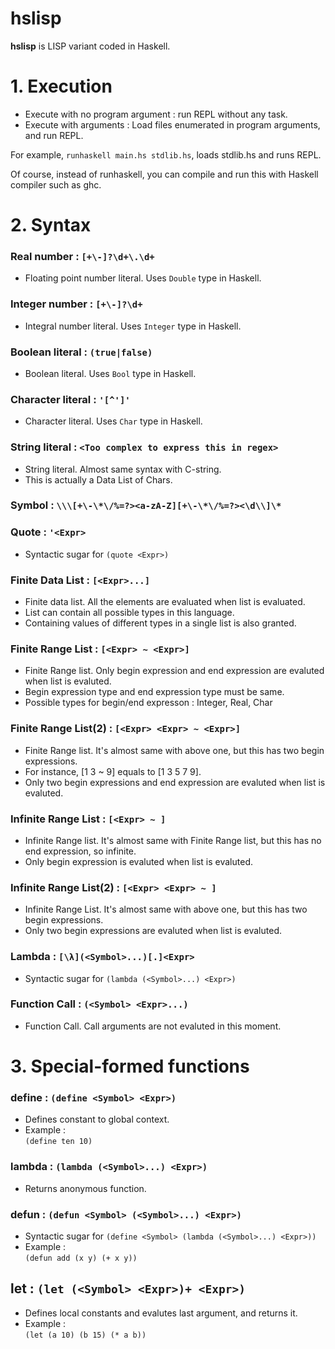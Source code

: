 # hslisp
**hslisp** is LISP variant coded in Haskell.

# 1. Execution
- Execute with no program argument : run REPL without any task.
- Execute with arguments : Load files enumerated in program arguments, and run REPL.

For example, `runhaskell main.hs stdlib.hs`, loads stdlib.hs and runs REPL.

Of course, instead of runhaskell, you can compile and run this with Haskell compiler such as ghc.

# 2. Syntax

### Real number : `[+\-]?\d+\.\d+` 
- Floating point number literal. Uses `Double` type in Haskell.
  
### Integer number : `[+\-]?\d+`  
- Integral number literal. Uses `Integer` type in Haskell.

### Boolean literal : `(true|false)`
- Boolean literal. Uses `Bool` type in Haskell.

### Character literal : `'[^']'`
- Character literal. Uses `Char` type in Haskell.

### String literal : `<Too complex to express this in regex>`
- String literal. Almost same syntax with C-string.
- This is actually a Data List of Chars.

### Symbol : `\\\[+\-\*\/%=?><a-zA-Z][+\-\*\/%=?><\d\\]\*`
### Quote : `'<Expr>`
- Syntactic sugar for `(quote <Expr>)`

### Finite Data List : `[<Expr>...]`
- Finite data list. All the elements are evaluated when list is evaluated.
- List can contain all possible types in this language.
- Containing values of different types in a single list is also granted.

### Finite Range List : `[<Expr> ~ <Expr>]`
- Finite Range list. Only begin expression and end expression are evaluted when list is evaluted.
- Begin expression type and end expression type must be same.
- Possible types for begin/end expresson : Integer, Real, Char

### Finite Range List(2) : `[<Expr> <Expr> ~ <Expr>]`
- Finite Range list. It's almost same with above one, but this has two begin expressions.
- For instance, [1 3 ~ 9] equals to [1 3 5 7 9].
- Only two begin expressions and end expression are evaluted when list is evaluted.

### Infinite Range List : `[<Expr> ~ ]`
- Infinite Range list. It's almost same with Finite Range list, but this has no end expression, so infinite.
- Only begin expression is evaluted when list is evaluted.

### Infinite Range List(2) : `[<Expr> <Expr> ~ ]`
- Infinite Range List. It's almost same with above one, but this has two begin expressions.
- Only two begin expressions are evaluted when list is evaluted.

### Lambda : `[\λ](<Symbol>...)[.]<Expr>`
- Syntactic sugar for `(lambda (<Symbol>...) <Expr>)`

### Function Call : `(<Symbol> <Expr>...)`
- Function Call. Call arguments are not evaluted in this moment.

# 3. Special-formed functions

### define : `(define <Symbol> <Expr>)`
- Defines constant to global context.
- Example :<br>
`(define ten 10)`

### lambda : `(lambda (<Symbol>...) <Expr>)`
- Returns anonymous function.

### defun : `(defun <Symbol> (<Symbol>...) <Expr>)`
- Syntactic sugar for `(define <Symbol> (lambda (<Symbol>...) <Expr>))`
- Example :<br>
`(defun add (x y) (+ x y))`

## let : `(let (<Symbol> <Expr>)+ <Expr>)`
- Defines local constants and evalutes last argument, and returns it.
- Example :<br>
`(let (a 10) (b 15) (* a b))`
